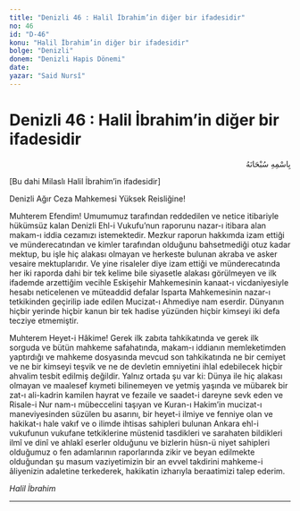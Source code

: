 ```yaml
---
title: "Denizli 46 : Halil İbrahim’in diğer bir ifadesidir"
no: 46
id: "D-46"
konu: "Halil İbrahim’in diğer bir ifadesidir"
bolge: "Denizli"
donem: "Denizli Hapis Dönemi"
date: 
yazar: "Said Nursî"
---
```


# Denizli 46 : Halil İbrahim’in diğer bir ifadesidir

<p class="arabic" dir="rtl" title="Meal: “Her türlü noksan sıfatlardan yüce olan Allah’ın adıyla.”">بِاسْمِهِ سُبْحَانَهُ</p>

<p class="takdim">[Bu dahi Milaslı Halil İbrahim’in ifadesidir]</p>

Denizli Ağır Ceza Mahkemesi Yüksek Reisliğine!

Muhterem Efendim! Umumumuz tarafından reddedilen ve netice itibariyle hükümsüz kalan Denizli Ehl-i Vukufu’nun raporunu nazar-ı itibara alan makam-ı iddia cezamızı istemektedir. Mezkur raporun hakkımda izam ettiği ve münderecatından ve kimler tarafından olduğunu bahsetmediği otuz kadar mektup, bu işle hiç alakası olmayan ve herkeste bulunan akraba ve asker vesaire mektuplarıdır. Ve yine risaleler diye izam ettiği ve münderecatında her iki raporda dahi bir tek kelime bile siyasetle alakası görülmeyen ve ilk ifademde arzettiğim vecihle Eskişehir Mahkemesinin kanaat-ı vicdaniyesiyle hesabı neticelenen ve müteaddid defalar Isparta Mahkemesinin nazar-ı tetkikinden geçirilip iade edilen Mucizat-ı Ahmediye nam eserdir. Dünyanın hiçbir yerinde hiçbir kanun bir tek hadise yüzünden hiçbir kimseyi iki defa tecziye etmemiştir.

Muhterem Heyet-i Hâkime! Gerek ilk zabıta tahkikatında ve gerek ilk sorguda ve bütün mahkeme safahatında, makam-ı iddianın memleketimden yaptırdığı ve mahkeme dosyasında mevcud son tahkikatında ne bir cemiyet ve ne bir kimseyi teşvik ve ne de devletin emniyetini ihlal edebilecek hiçbir ahvalim tesbit edilmiş değildir. Yalnız ortada şu var ki: Dünya ile hiç alakası olmayan ve maalesef kıymeti bilinemeyen ve yetmiş yaşında ve mübarek bir zat-ı ali-kadrin kamilen hayrat ve fezaile ve saadet-i dareyne sevk eden ve Risale-i Nur nam-ı mübeccelini taşıyan ve Kuran-ı Hakim’in mucizat-ı maneviyesinden süzülen bu asarını, bir heyet-i ilmiye ve fenniye olan ve hakikat-ı hale vakıf ve o ilimde ihtisas sahipleri bulunan Ankara ehl-i vukufunun vukufane tetkiklerine müstenid tasdikleri ve sarahaten bildikleri ilmî ve dinî ve ahlakî eserler olduğunu ve bizlerin hüsn-ü niyet sahipleri olduğumuz o fen adamlarının raporlarında zikir ve beyan edilmekte olduğundan şu masum vaziyetimizin bir an evvel takdirini mahkeme-i âliyenizin adaletine terkederek, hakikatin izharıyla beraatimizi talep ederim.

*Halil İbrahim*

***
